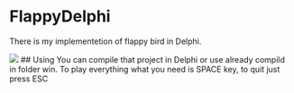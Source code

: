 # FlappyDelphi
There is my implementetion of flappy bird in Delphi.

<img src="https://media.giphy.com/media/E4c5et0jOtJP4nDXTG/giphy.gif">
## Using 
You can compile that project in Delphi or use already compild in folder win.
To play everything what you need is SPACE key, to quit just press ESC
